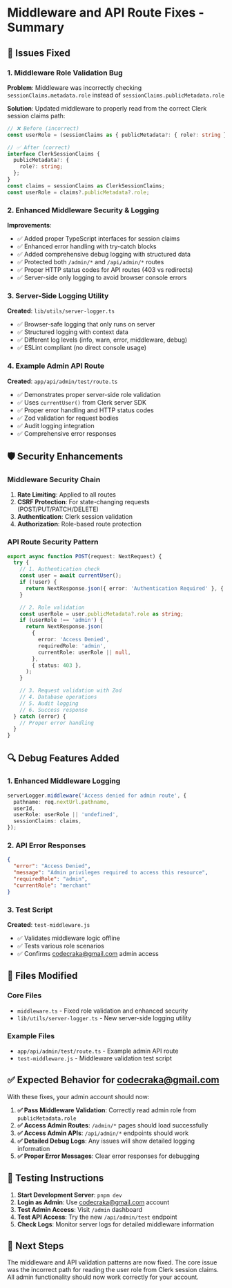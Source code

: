 # Middleware and API Route Fixes - Summary

## 🔧 Issues Fixed

### 1. Middleware Role Validation Bug

**Problem**: Middleware was incorrectly checking `sessionClaims.metadata.role` instead of `sessionClaims.publicMetadata.role`

**Solution**: Updated middleware to properly read from the correct Clerk session claims path:

```typescript
// ❌ Before (incorrect)
const userRole = (sessionClaims as { publicMetadata?: { role?: string } })?.publicMetadata?.role;

// ✅ After (correct)
interface ClerkSessionClaims {
  publicMetadata?: {
    role?: string;
  };
}
const claims = sessionClaims as ClerkSessionClaims;
const userRole = claims?.publicMetadata?.role;
```

### 2. Enhanced Middleware Security & Logging

**Improvements**:

- ✅ Added proper TypeScript interfaces for session claims
- ✅ Enhanced error handling with try-catch blocks
- ✅ Added comprehensive debug logging with structured data
- ✅ Protected both `/admin/*` and `/api/admin/*` routes
- ✅ Proper HTTP status codes for API routes (403 vs redirects)
- ✅ Server-side only logging to avoid browser console errors

### 3. Server-Side Logging Utility

**Created**: `lib/utils/server-logger.ts`

- ✅ Browser-safe logging that only runs on server
- ✅ Structured logging with context data
- ✅ Different log levels (info, warn, error, middleware, debug)
- ✅ ESLint compliant (no direct console usage)

### 4. Example Admin API Route

**Created**: `app/api/admin/test/route.ts`

- ✅ Demonstrates proper server-side role validation
- ✅ Uses `currentUser()` from Clerk server SDK
- ✅ Proper error handling and HTTP status codes
- ✅ Zod validation for request bodies
- ✅ Audit logging integration
- ✅ Comprehensive error responses

## 🛡️ Security Enhancements

### Middleware Security Chain

1. **Rate Limiting**: Applied to all routes
2. **CSRF Protection**: For state-changing requests (POST/PUT/PATCH/DELETE)
3. **Authentication**: Clerk session validation
4. **Authorization**: Role-based route protection

### API Route Security Pattern

```typescript
export async function POST(request: NextRequest) {
  try {
    // 1. Authentication check
    const user = await currentUser();
    if (!user) {
      return NextResponse.json({ error: 'Authentication Required' }, { status: 401 });
    }

    // 2. Role validation
    const userRole = user.publicMetadata?.role as string;
    if (userRole !== 'admin') {
      return NextResponse.json(
        {
          error: 'Access Denied',
          requiredRole: 'admin',
          currentRole: userRole || null,
        },
        { status: 403 },
      );
    }

    // 3. Request validation with Zod
    // 4. Database operations
    // 5. Audit logging
    // 6. Success response
  } catch (error) {
    // Proper error handling
  }
}
```

## 🔍 Debug Features Added

### 1. Enhanced Middleware Logging

```typescript
serverLogger.middleware('Access denied for admin route', {
  pathname: req.nextUrl.pathname,
  userId,
  userRole: userRole || 'undefined',
  sessionClaims: claims,
});
```

### 2. API Error Responses

```json
{
  "error": "Access Denied",
  "message": "Admin privileges required to access this resource",
  "requiredRole": "admin",
  "currentRole": "merchant"
}
```

### 3. Test Script

**Created**: `test-middleware.js`

- ✅ Validates middleware logic offline
- ✅ Tests various role scenarios
- ✅ Confirms codecraka@gmail.com admin access

## 📁 Files Modified

### Core Files

- `middleware.ts` - Fixed role validation and enhanced security
- `lib/utils/server-logger.ts` - New server-side logging utility

### Example Files

- `app/api/admin/test/route.ts` - Example admin API route
- `test-middleware.js` - Middleware validation test script

## ✅ Expected Behavior for codecraka@gmail.com

With these fixes, your admin account should now:

1. **✅ Pass Middleware Validation**: Correctly read admin role from `publicMetadata.role`
2. **✅ Access Admin Routes**: `/admin/*` pages should load successfully
3. **✅ Access Admin APIs**: `/api/admin/*` endpoints should work
4. **✅ Detailed Debug Logs**: Any issues will show detailed logging information
5. **✅ Proper Error Messages**: Clear error responses for debugging

## 🚀 Testing Instructions

1. **Start Development Server**: `pnpm dev`
2. **Login as Admin**: Use codecraka@gmail.com account
3. **Test Admin Access**: Visit `/admin` dashboard
4. **Test API Access**: Try the new `/api/admin/test` endpoint
5. **Check Logs**: Monitor server logs for detailed middleware information

## 🔧 Next Steps

The middleware and API validation patterns are now fixed. The core issue was the incorrect path for reading the user role from Clerk session claims. All admin functionality should now work correctly for your account.
